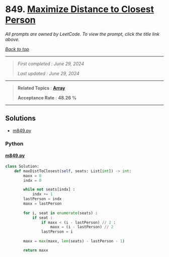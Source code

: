 # 849. [Maximize Distance to Closest Person](<https://leetcode.com/problems/maximize-distance-to-closest-person>)

*All prompts are owned by LeetCode. To view the prompt, click the title link above.*

*[Back to top](<../README.md>)*

------

> *First completed : June 29, 2024*
>
> *Last updated : June 29, 2024*

------

> **Related Topics** : **[Array](<by_topic/Array.md>)**
>
> **Acceptance Rate** : **48.26 %**

------

## Solutions

- [m849.py](<../my-submissions/m849.py>)
### Python
#### [m849.py](<../my-submissions/m849.py>)
```Python
class Solution:
    def maxDistToClosest(self, seats: List[int]) -> int:
        maxx = 0
        indx = 0

        while not seats[indx] :
            indx += 1
        lastPerson = indx
        maxx = lastPerson
        
        for i, seat in enumerate(seats) :
            if seat :
                if maxx < (i - lastPerson) // 2 :
                    maxx = (i - lastPerson) // 2
                lastPerson = i
        
        maxx = max(maxx, len(seats) - lastPerson - 1)

        return maxx
```

